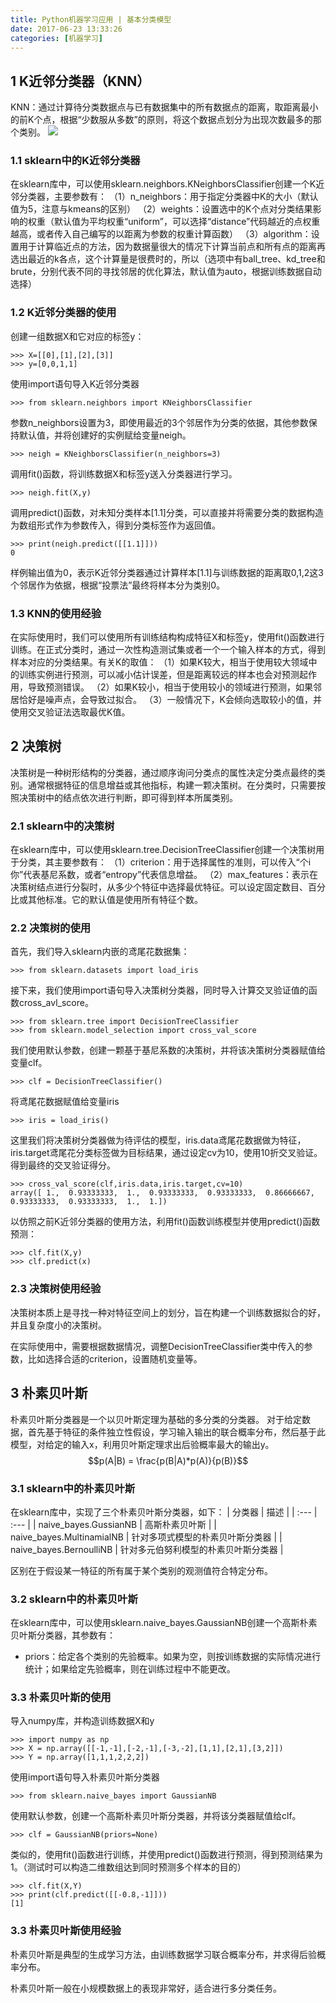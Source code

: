 ```yaml
---
title: Python机器学习应用 | 基本分类模型
date: 2017-06-23 13:33:26
categories: [机器学习]
---
```

## 1 K近邻分类器（KNN）

KNN：通过计算待分类数据点与已有数据集中的所有数据点的距离，取距离最小的前K个点，根据“少数服从多数”的原则，将这个数据点划分为出现次数最多的那个类别。
![](http://oltfslql1.bkt.clouddn.com/knn.jpg)

### 1.1 sklearn中的K近邻分类器

在sklearn库中，可以使用sklearn.neighbors.KNeighborsClassifier创建一个K近邻分类器，主要参数有：
（1）n_neighbors：用于指定分类器中K的大小（默认值为5，注意与kmeans的区别）
（2）weights：设置选中的K个点对分类结果影响的权重（默认值为平均权重“uniform”，可以选择“distance”代码越近的点权重越高，或者传入自己编写的以距离为参数的权重计算函数）
（3）algorithm：设置用于计算临近点的方法，因为数据量很大的情况下计算当前点和所有点的距离再选出最近的k各点，这个计算量是很费时的，所以（选项中有ball_tree、kd_tree和brute，分别代表不同的寻找邻居的优化算法，默认值为auto，根据训练数据自动选择）

### 1.2 K近邻分类器的使用

创建一组数据X和它对应的标签y：
```
>>> X=[[0],[1],[2],[3]]
>>> y=[0,0,1,1]
```
使用import语句导入K近邻分类器
```
>>> from sklearn.neighbors import KNeighborsClassifier
```
参数n_neighbors设置为3，即使用最近的3个邻居作为分类的依据，其他参数保持默认值，并将创建好的实例赋给变量neigh。
```
>>> neigh = KNeighborsClassifier(n_neighbors=3)
```
调用fit()函数，将训练数据X和标签y送入分类器进行学习。
```
>>> neigh.fit(X,y)
```
调用predict()函数，对未知分类样本[1.1]分类，可以直接并将需要分类的数据构造为数组形式作为参数传入，得到分类标签作为返回值。
```
>>> print(neigh.predict([[1.1]]))
0
```
样例输出值为0，表示K近邻分类器通过计算样本[1.1]与训练数据的距离取0,1,2这3个邻居作为依据，根据“投票法”最终将样本分为类别0。

### 1.3 KNN的使用经验

在实际使用时，我们可以使用所有训练结构构成特征X和标签y，使用fit()函数进行训练。在正式分类时，通过一次性构造测试集或者一个一个输入样本的方式，得到样本对应的分类结果。有关K的取值：
（1）如果K较大，相当于使用较大领域中的训练实例进行预测，可以减小估计误差，但是距离较远的样本也会对预测起作用，导致预测错误。
（2）如果K较小，相当于使用较小的领域进行预测，如果邻居恰好是噪声点，会导致过拟合。
（3）一般情况下，K会倾向选取较小的值，并使用交叉验证法选取最优K值。

## 2 决策树

决策树是一种树形结构的分类器，通过顺序询问分类点的属性决定分类点最终的类别。通常根据特征的信息增益或其他指标，构建一颗决策树。在分类时，只需要按照决策树中的结点依次进行判断，即可得到样本所属类别。

### 2.1 sklearn中的决策树

在sklearn库中，可以使用sklearn.tree.DecisionTreeClassifier创建一个决策树用于分类，其主要参数有：
（1）criterion：用于选择属性的准则，可以传入“个i你”代表基尼系数，或者“entropy”代表信息增益。
（2）max_features：表示在决策树结点进行分裂时，从多少个特征中选择最优特征。可以设定固定数目、百分比或其他标准。它的默认值是使用所有特征个数。

### 2.2 决策树的使用

首先，我们导入sklearn内嵌的鸢尾花数据集：
```
>>> from sklearn.datasets import load_iris
```
接下来，我们使用import语句导入决策树分类器，同时导入计算交叉验证值的函数cross_avl_score。
```
>>> from sklearn.tree import DecisionTreeClassifier
>>> from sklearn.model_selection import cross_val_score
```
我们使用默认参数，创建一颗基于基尼系数的决策树，并将该决策树分类器赋值给变量clf。
```
>>> clf = DecisionTreeClassifier()
```
将鸢尾花数据赋值给变量iris
```
>>> iris = load_iris()
```
这里我们将决策树分类器做为待评估的模型，iris.data鸢尾花数据做为特征，iris.target鸢尾花分类标签做为目标结果，通过设定cv为10，使用10折交叉验证。得到最终的交叉验证得分。
```
>>> cross_val_score(clf,iris.data,iris.target,cv=10)
array([ 1.,  0.93333333,  1.,  0.93333333,  0.93333333,  0.86666667,  0.93333333,  0.93333333,  1.,  1.])
```
以仿照之前K近邻分类器的使用方法，利用fit()函数训练模型并使用predict()函数预测：
```
>>> clf.fit(X,y)
>>> clf.predict(x)
```

### 2.3 决策树使用经验

决策树本质上是寻找一种对特征空间上的划分，旨在构建一个训练数据拟合的好，并且复杂度小的决策树。

在实际使用中，需要根据数据情况，调整DecisionTreeClassifier类中传入的参数，比如选择合适的criterion，设置随机变量等。

## 3 朴素贝叶斯

朴素贝叶斯分类器是一个以贝叶斯定理为基础的多分类的分类器。
对于给定数据，首先基于特征的条件独立性假设，学习输入输出的联合概率分布，然后基于此模型，对给定的输入x，利用贝叶斯定理求出后验概率最大的输出y。
$$p(A|B) = \frac{p(B|A)*p(A)}{p(B)}$$

### 3.1 sklearn中的朴素贝叶斯

在sklearn库中，实现了三个朴素贝叶斯分类器，如下：
| 分类器 | 描述 |
| :--- | :--- |
| naive_bayes.GussianNB | 高斯朴素贝叶斯 |
| naive_bayes.MultinamialNB | 针对多项式模型的朴素贝叶斯分类器 |
| naive_bayes.BernoulliNB | 针对多元伯努利模型的朴素贝叶斯分类器 |

区别在于假设某一特征的所有属于某个类别的观测值符合特定分布。

### 3.2 sklearn中的朴素贝叶斯

在sklearn库中，可以使用sklearn.naive_bayes.GaussianNB创建一个高斯朴素贝叶斯分类器，其参数有：
- priors：给定各个类别的先验概率。如果为空，则按训练数据的实际情况进行统计；如果给定先验概率，则在训练过程中不能更改。

### 3.3 朴素贝叶斯的使用

导入numpy库，并构造训练数据X和y
```
>>> import numpy as np
>>> X = np.array([[-1,-1],[-2,-1],[-3,-2],[1,1],[2,1],[3,2]])
>>> Y = np.array([1,1,1,2,2,2])
```
使用import语句导入朴素贝叶斯分类器
```
>>> from sklearn.naive_bayes import GaussianNB
```
使用默认参数，创建一个高斯朴素贝叶斯分类器，并将该分类器赋值给clf。
```
>>> clf = GaussianNB(priors=None)
```
类似的，使用fit()函数进行训练，并使用predict()函数进行预测，得到预测结果为1。（测试时可以构造二维数组达到同时预测多个样本的目的）
```
>>> clf.fit(X,Y)
>>> print(clf.predict([[-0.8,-1]]))
[1]
```

### 3.3 朴素贝叶斯使用经验

朴素贝叶斯是典型的生成学习方法，由训练数据学习联合概率分布，并求得后验概率分布。

朴素贝叶斯一般在小规模数据上的表现非常好，适合进行多分类任务。